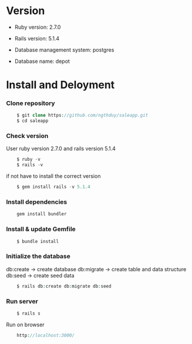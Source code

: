 # Version

* Ruby version: 2.7.0

* Rails version: 5.1.4

* Database management system: postgres

* Database name: depot


# Install and Deloyment

### Clone repository

```php
    $ git clone https://github.com/ngthduy/saleapp.git
    $ cd saleapp
```
### Check version
User ruby version 2.7.0 and rails version 5.1.4
```php
    $ ruby -v
    $ rails -v
```
if not have to install the correct version
```php
    $ gem install rails -v 5.1.4
```

### Install dependencies
```php
    gem install bundler
```
### Install & update Gemfile
```php
    $ bundle install
```

### Initialize the database
db:create -> create database
db:migrate -> create table and data structure
db:seed -> create seed data
```php
    $ rails db:create db:migrate db:seed
``` 
### Run server
```php
    $ rails s
```
Run on browser
```php
    http://localhost:3000/
```